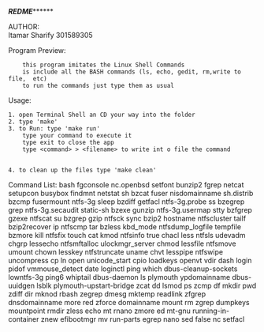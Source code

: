 

*********************REDME***************************

AUTHOR:				
	Itamar Sharify
	301589305




Program Preview:
		
		this program imitates the Linux Shell Commands
		is include all the BASH commands (ls, echo, gedit, rm,write to file,  etc)
		to run the commands just type them as usual

Usage:

	1. open Terminal Shell an CD your way into the folder
	2. type 'make'
	3. to Run: type 'make run'
		type your command to execute it
		type exit to close the app
		type <command> > <filename> to write int o file the command
		

	4. to clean up the files type 'make clean'
	



Command List:
bash		      fgconsole   nc.openbsd		   setfont
bunzip2		      fgrep	  netcat		   setupcon
busybox		      findmnt	  netstat		   sh
bzcat		      fuser	  nisdomainname		   sh.distrib
bzcmp		      fusermount  ntfs-3g		   sleep
bzdiff		      getfacl	  ntfs-3g.probe		   ss
bzegrep		      grep	  ntfs-3g.secaudit	   static-sh
bzexe		      gunzip	  ntfs-3g.usermap	   stty
bzfgrep		      gzexe	  ntfscat		   su
bzgrep		      gzip	  ntfsck		   sync
bzip2		      hostname	  ntfscluster		   tailf
bzip2recover	      ip	  ntfscmp		   tar
bzless		      kbd_mode	  ntfsdump_logfile	   tempfile
bzmore		      kill	  ntfsfix		   touch
cat		      kmod	  ntfsinfo		   true
chacl		      less	  ntfsls		   udevadm
chgrp		      lessecho	  ntfsmftalloc		   ulockmgr_server
chmod		      lessfile	  ntfsmove		   umount
chown		      lesskey	  ntfstruncate		   uname
chvt		      lesspipe	  ntfswipe		   uncompress
cp		      ln	  open			   unicode_start
cpio		      loadkeys	  openvt		   vdir
dash		      login	  pidof			   vmmouse_detect
date		      loginctl	  ping			   which
dbus-cleanup-sockets  lowntfs-3g  ping6			   whiptail
dbus-daemon	      ls	  plymouth		   ypdomainname
dbus-uuidgen	      lsblk	  plymouth-upstart-bridge  zcat
dd		      lsmod	  ps			   zcmp
df		      mkdir	  pwd			   zdiff
dir		      mknod	  rbash			   zegrep
dmesg		      mktemp	  readlink		   zfgrep
dnsdomainname	      more	  red			   zforce
domainname	      mount	  rm			   zgrep
dumpkeys	      mountpoint  rmdir			   zless
echo		      mt	  rnano			   zmore
ed		      mt-gnu	  running-in-container	   znew
efibootmgr	      mv	  run-parts
egrep		      nano	  sed
false		      nc	  setfacl

